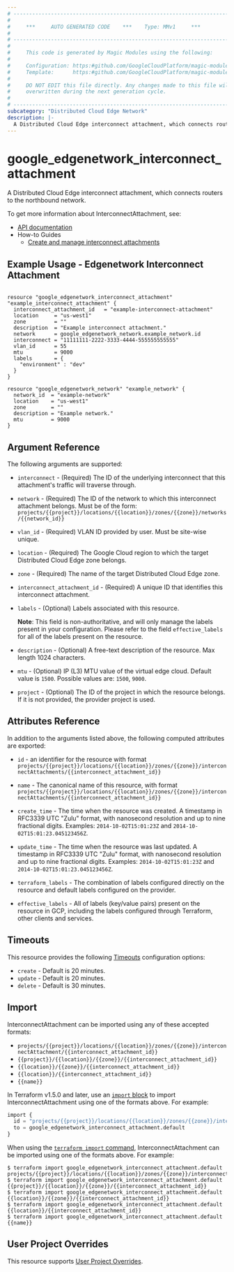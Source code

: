 ```yaml
---
# ----------------------------------------------------------------------------
#
#     ***     AUTO GENERATED CODE    ***    Type: MMv1     ***
#
# ----------------------------------------------------------------------------
#
#     This code is generated by Magic Modules using the following:
#
#     Configuration: https:#github.com/GoogleCloudPlatform/magic-modules/tree/main/mmv1/products/edgenetwork/InterconnectAttachment.yaml
#     Template:      https:#github.com/GoogleCloudPlatform/magic-modules/tree/main/mmv1/templates/terraform/resource.html.markdown.tmpl
#
#     DO NOT EDIT this file directly. Any changes made to this file will be
#     overwritten during the next generation cycle.
#
# ----------------------------------------------------------------------------
subcategory: "Distributed Cloud Edge Network"
description: |-
  A Distributed Cloud Edge interconnect attachment, which connects routers to the northbound network.
---
```


# google_edgenetwork_interconnect_attachment

A Distributed Cloud Edge interconnect attachment, which connects routers to the northbound network.


To get more information about InterconnectAttachment, see:

* [API documentation](https://cloud.google.com/distributed-cloud/edge/latest/docs/reference/network/rest/v1/projects.locations.zones.interconnectAttachments)
* How-to Guides
    * [Create and manage interconnect attachments](https://cloud.google.com/distributed-cloud/edge/latest/docs/attachments#api)

## Example Usage - Edgenetwork Interconnect Attachment


```hcl

resource "google_edgenetwork_interconnect_attachment" "example_interconnect_attachment" {
  interconnect_attachment_id   = "example-interconnect-attachment"
  location     = "us-west1"
  zone         = ""
  description  = "Example interconnect attachment."
  network      = google_edgenetwork_network.example_network.id
  interconnect = "11111111-2222-3333-4444-555555555555"
  vlan_id      = 55
  mtu          = 9000
  labels       = {
    "environment" : "dev"
  }
}

resource "google_edgenetwork_network" "example_network" {
  network_id  = "example-network"
  location    = "us-west1"
  zone        = ""
  description = "Example network."
  mtu         = 9000
}
```

## Argument Reference

The following arguments are supported:


* `interconnect` -
  (Required)
  The ID of the underlying interconnect that this attachment's traffic will traverse through.

* `network` -
  (Required)
  The ID of the network to which this interconnect attachment belongs.
  Must be of the form: `projects/{{project}}/locations/{{location}}/zones/{{zone}}/networks/{{network_id}}`

* `vlan_id` -
  (Required)
  VLAN ID provided by user. Must be site-wise unique.

* `location` -
  (Required)
  The Google Cloud region to which the target Distributed Cloud Edge zone belongs.

* `zone` -
  (Required)
  The name of the target Distributed Cloud Edge zone.

* `interconnect_attachment_id` -
  (Required)
  A unique ID that identifies this interconnect attachment.


* `labels` -
  (Optional)
  Labels associated with this resource.

  **Note**: This field is non-authoritative, and will only manage the labels present in your configuration.
  Please refer to the field `effective_labels` for all of the labels present on the resource.

* `description` -
  (Optional)
  A free-text description of the resource. Max length 1024 characters.

* `mtu` -
  (Optional)
  IP (L3) MTU value of the virtual edge cloud. Default value is `1500`. Possible values are: `1500`, `9000`.

* `project` - (Optional) The ID of the project in which the resource belongs.
    If it is not provided, the provider project is used.



## Attributes Reference

In addition to the arguments listed above, the following computed attributes are exported:

* `id` - an identifier for the resource with format `projects/{{project}}/locations/{{location}}/zones/{{zone}}/interconnectAttachments/{{interconnect_attachment_id}}`

* `name` -
  The canonical name of this resource, with format
  `projects/{{project}}/locations/{{location}}/zones/{{zone}}/interconnectAttachments/{{interconnect_attachment_id}}`

* `create_time` -
  The time when the resource was created.
  A timestamp in RFC3339 UTC "Zulu" format, with nanosecond resolution and up to nine
  fractional digits. Examples: `2014-10-02T15:01:23Z` and `2014-10-02T15:01:23.045123456Z`.

* `update_time` -
  The time when the resource was last updated.
  A timestamp in RFC3339 UTC "Zulu" format, with nanosecond resolution and up to nine
  fractional digits. Examples: `2014-10-02T15:01:23Z` and `2014-10-02T15:01:23.045123456Z`.

* `terraform_labels` -
  The combination of labels configured directly on the resource
   and default labels configured on the provider.

* `effective_labels` -
  All of labels (key/value pairs) present on the resource in GCP, including the labels configured through Terraform, other clients and services.


## Timeouts

This resource provides the following
[Timeouts](https://developer.hashicorp.com/terraform/plugin/sdkv2/resources/retries-and-customizable-timeouts) configuration options:

- `create` - Default is 20 minutes.
- `update` - Default is 20 minutes.
- `delete` - Default is 30 minutes.

## Import


InterconnectAttachment can be imported using any of these accepted formats:

* `projects/{{project}}/locations/{{location}}/zones/{{zone}}/interconnectAttachment/{{interconnect_attachment_id}}`
* `{{project}}/{{location}}/{{zone}}/{{interconnect_attachment_id}}`
* `{{location}}/{{zone}}/{{interconnect_attachment_id}}`
* `{{location}}/{{interconnect_attachment_id}}`
* `{{name}}`


In Terraform v1.5.0 and later, use an [`import` block](https://developer.hashicorp.com/terraform/language/import) to import InterconnectAttachment using one of the formats above. For example:

```tf
import {
  id = "projects/{{project}}/locations/{{location}}/zones/{{zone}}/interconnectAttachment/{{interconnect_attachment_id}}"
  to = google_edgenetwork_interconnect_attachment.default
}
```

When using the [`terraform import` command](https://developer.hashicorp.com/terraform/cli/commands/import), InterconnectAttachment can be imported using one of the formats above. For example:

```
$ terraform import google_edgenetwork_interconnect_attachment.default projects/{{project}}/locations/{{location}}/zones/{{zone}}/interconnectAttachment/{{interconnect_attachment_id}}
$ terraform import google_edgenetwork_interconnect_attachment.default {{project}}/{{location}}/{{zone}}/{{interconnect_attachment_id}}
$ terraform import google_edgenetwork_interconnect_attachment.default {{location}}/{{zone}}/{{interconnect_attachment_id}}
$ terraform import google_edgenetwork_interconnect_attachment.default {{location}}/{{interconnect_attachment_id}}
$ terraform import google_edgenetwork_interconnect_attachment.default {{name}}
```

## User Project Overrides

This resource supports [User Project Overrides](https://registry.terraform.io/providers/hashicorp/google/latest/docs/guides/provider_reference#user_project_override).
